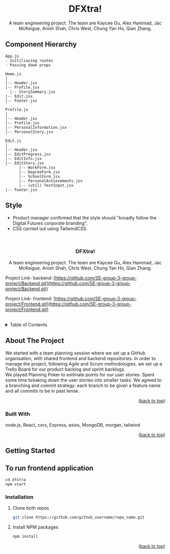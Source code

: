 <div>
  <h1 align="center">DFXtra!</h3>

  <p align="center">
   A team engineering project. The team are Kaycee Gu, Alex Hammad, Jac McKeigue, Anish Shah, Chris West, Chung Yan Ho, Qian Zhang.

  </p>
</div>


## Component Hierarchy

```
App.js
- Initiliasing routes
- Passing down props
```

```
Home.js
|
|-- Header.jsx
|-- Profile.jsx
  |-- StorySummary.jsx
|-- Edit.jsx
|-- Footer.jsx
```

```
Profile.js
|
|-- Header.jsx
|-- Profile.jsx
|-- PersonalInformation.jsx
|-- PersonalStory.jsx
```

```
Edit.js
|
|-- Header.jsx
|-- EditProgress.jsx
|-- EditInfo.jsx
|-- EditStory.jsx
      |-- WorkForm.jsx
      |-- DegreeForm.jsx
      |-- SchoolForm.jsx
      |-- PersonalAchievements.jsx
      |-- (util) TextInput.jsx
|-- Footer.jsx
```

## Style
- Product manager confirmed that the style should "broadly follow the Digital Futures corporate branding".
- CSS carried out using TailwindCSS. 
<br>

<h3 align="center">DFXtra!</h3>

  <p align="center">
   A team engineering project. The team are Kaycee Gu, Alex Hammad, Jac McKeigue, Anish Shah, Chris West, Chung Yan Ho, Qian Zhang.  
   <br>

Project Link- backend: [https://github.com/SE-group-3-group-project/Backend.git](https://github.com/SE-group-3-group-project/Backend.git)

Project Link- frontend: [https://github.com/SE-group-3-group-project/Frontend.git](https://github.com/SE-group-3-group-project/Frontend.git)
<br>
<br>

<!-- TABLE OF CONTENTS -->
<details>
  <summary>Table of Contents</summary>
  <ol>
    <li>
      <a href="#about-the-project">About The Project</a>
      <ul>
        <li><a href="#built-with">Built With</a></li>
      </ul>
    </li>
    <li>
      <a href="#getting-started">Getting Started</a>
      <ul>
  </ol>
</details>



<!-- ABOUT THE PROJECT -->
## About The Project

We started with a team planning session where we set up a GitHub organisation, with shared frontend and backend repositories. 
In order to manage the project, following Agile and Scrum methodologies, we set up a Trello Board for our product backlog and sprint backlogs.  
We played Planning Poker to estimate points for our user stories. 
Spent some time breaking down the user stories into smaller tasks.
We agreed to a branching and commit strategy: each branch to be given a feature name and all commits to be in past tense.


<p align="right">(<a href="#readme-top">back to top</a>)</p>



### Built With

node.js, React, cors, Express, axios, MongoDB, morgan, tailwind

<p align="right">(<a href="#readme-top">back to top</a>)</p>



<!-- GETTING STARTED -->
## Getting Started

## To run frontend application

```
cd dfxtra
npm start
```

### Installation

1. Clone both repos
   ```sh
   git clone https://github.com/github_username/repo_name.git
   ```
2. Install NPM packages
   ```sh
   npm install
   ```

<p align="right">(<a href="#readme-top">back to top</a>)</p>







